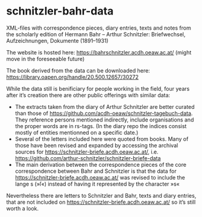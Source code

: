# schnitzler-bahr-data
XML-files with correspondence pieces, diary entries, texts and notes from the scholarly edition of Hermann Bahr – Arthur Schnitzler: Briefwechsel, Aufzeichnungen, Dokumente (1891–1931)

The website is hosted here: https://bahrschnitzler.acdh.oeaw.ac.at/ (might move in the foreseeable future)

The book derived from the data can be downloaded here: https://library.oapen.org/handle/20.500.12657/30272

While the data still is benificiary for people working in the field, four years after it’s creation there are other public offerings with similar data:

* The extracts taken from the diary of Arthur Schnitzler are better curated than those of https://github.com/acdh-oeaw/schnitzler-tagebuch-data. They reference persons mentioned indirectly, include organisations and the proper words are in rs-tags. (In the diary repo the indices consist mostly of entities mentionned on a specific date.)
* Several of the letters included here were quoted from books. Many of those have been revised and expanded by accessing the archival sources for https://schnitzler-briefe.acdh.oeaw.ac.at/, i.e. https://github.com/arthur-schnitzler/schnitzler-briefe-data 
* The main derivation between the correspondence pieces of the core correspondence between Bahr and Schnitzler is that the data for https://schnitzler-briefe.acdh.oeaw.ac.at/ was revised to include the lange s (»ſ«) instead of having it represented by the character »s«

Nevertheless there are letters to Schnitzler and Bahr, texts and diary entries, that are not included on https://schnitzler-briefe.acdh.oeaw.ac.at/ so it’s still worth a look.
